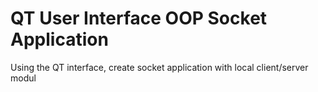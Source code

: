 # QT User Interface OOP Socket Application
 Using the QT interface, create socket application with local client/server modul
